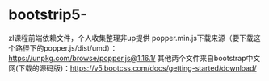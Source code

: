 # bootstrip5-
zl课程前端依赖文件，个人收集整理非up提供
popper.min.js下载来源（要下载这个路径下的popper.js/dist/umd）：https://unpkg.com/browse/popper.js@1.16.1/
其他两个文件来自bootstrap中文网(下载的源码版)：https://v5.bootcss.com/docs/getting-started/download/
